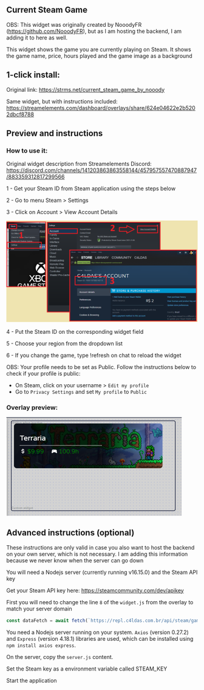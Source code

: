 ## Current Steam Game

OBS: This widget was originally created by NooodyFR (https://github.com/NooodyFR), but as I am hosting the backend, I am adding it to here as well. 

This widget shows the game you are currently playing on Steam. It shows the game name, price, hours played and the game image as a background

## 1-click install: 

Original link:
https://strms.net/current_steam_game_by_nooody

Same widget, but with instructions included:
https://streamelements.com/dashboard/overlays/share/624e04622e2b5202dbcf8788

## Preview and instructions

### How to use it:

Original widget description from Streamelements Discord: 
https://discord.com/channels/141203863863558144/457957557470887947/883359312817299566

1 - Get your Steam ID from Steam application using the steps below

2 - Go to menu Steam > Settings

3 - Click on Account > View Account Details

![Preview](/current-steam-game/steam-id-instruction.png)

4 - Put the Steam ID on the corresponding widget field

5 - Choose your region from the dropdown list

6 - If you change the game, type !refresh on chat to reload the widget

OBS: Your profile needs to be set as Public. Follow the instructions below to check if your profile is public:

* On Steam, click on your username > `Edit my profile`
* Go to `Privacy Settings` and set `My profile` to `Public`

### Overlay preview:

![Overlay Preview](/current-steam-game/widget.png)


## Advanced instructions (optional)

These instructions are only valid in case you also want to host the backend on your own server, which is not necessary. I am adding this information because we never know when the server can go down

You will need a Nodejs server (currently running v16.15.0) and the Steam API key

Get your Steam API key here: https://steamcommunity.com/dev/apikey

First you will need to change the line `8` of the `widget.js` from the overlay to match your server domain
```js
const dataFetch = await fetch(`https://repl.c4ldas.com.br/api/steam/game/?id=${mySteamId}&region=${myRegion}`)
```

You need a Nodejs server running on your system. `Axios` (version 0.27.2) and `Express` (version 4.18.1) libraries are used, which can be installed using `npm install axios express`. 

On the server, copy the `server.js` content.

Set the Steam key as a environment variable called STEAM_KEY

Start the application
